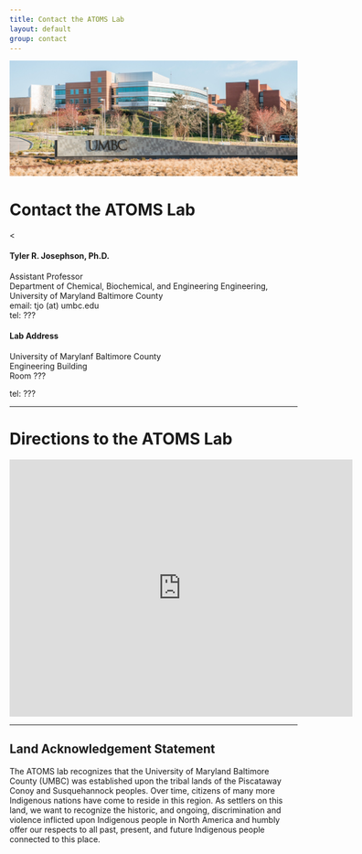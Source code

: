 ```yaml
---
title: Contact the ATOMS Lab
layout: default
group: contact
---
```

<img class="img-responsive center-block" src="/static/img/campus-eng.jpeg">


# Contact the ATOMS Lab


<<div class="row">

<div class="col-md-4">

  
  <h4>Tyler R. Josephson, Ph.D.</h4>
  Assistant Professor  <br>
  Department of Chemical, Biochemical, and Engineering Engineering,  <br>
  University of Maryland Baltimore County  <br>
  email: tjo (at) umbc.edu <br>
  tel: ???

</div>

<!--</div>-->

<!--<div class="row">-->

<div class="col-md-4">

<h4>Lab Address</h4>
University of Marylanf Baltimore County <br>
Engineering Building <br>
Room ??? <br>

tel: ???

</div>

</div>

* * *

# Directions to the ATOMS Lab
<div class="mapouter"><div class="gmap_canvas"><iframe width="600" height="450" id="gmap_canvas" src="https://www.google.com/maps/place/UMBC+Engineering+Building/@39.2545859,-76.7139974,15z/data=!4m5!3m4!1s0x0:0x28086b4797b915c2!8m2!3d39.2545859!4d-76.7139974" frameborder="0" scrolling="no" marginheight="0" marginwidth="0"></iframe></div><style>.mapouter{text-align:right;height:450px;width:600px;}.gmap_canvas {overflow:hidden;background:none!important;height:450px;width:600px;}</style></div>

</div>

</div>

* * *

## Land Acknowledgement Statement

The ATOMS lab recognizes that the University of Maryland Baltimore County (UMBC) was established upon the tribal lands of the Piscataway Conoy and Susquehannock peoples. Over time, citizens of many more Indigenous nations have come to reside in this region. As settlers on this land, we want to recognize the historic, and ongoing, discrimination and violence inflicted upon Indigenous people in North America and humbly offer our respects to all past, present, and future Indigenous people connected to this place.
